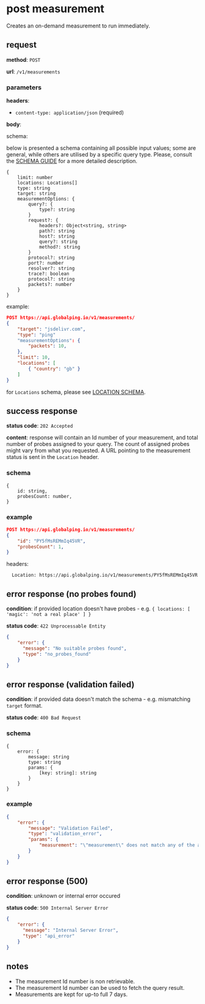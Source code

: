 # post measurement

Creates an on-demand measurement to run immediately.

## request

**method**: `POST`

**url**: `/v1/measurements`

### parameters

**headers**:
- `content-type: application/json` (required)

**body**:

schema:

below is presented a schema containing all possible input values; some are general, while others are utilised by a specific query type. Please, consult the [SCHEMA GUIDE](./schema/request.md) for a more detailed description.
```
{
    limit: number
    locations: Locations[]
    type: string
    target: string
    measurementOptions: {
        query?: {
            type?: string
        }
        request?: {
            headers?: Object<string, string>
            path?: string
            host?: string
            query?: string
            method?: string
        }
        protocol?: string
        port?: number
        resolver?: string
        trace?: boolean
        protocol?: string
        packets?: number
    }
}
```
example:
```json
POST https://api.globalping.io/v1/measurements/
{
    "target": "jsdelivr.com",
    "type": "ping"
    "measurementOptions": {
        "packets": 10,
    },
    "limit": 10,
    "locations": [
        { "country": "gb" }
    ]
}
```
for `Locations` schema, please see [LOCATION SCHEMA](./schema/location.md).

## success response

**status code**: `202 Accepted`

**content**: response will contain an Id number of your measurement, and total number of probes assigned to your query. The count of assigned probes might vary from what you requested. A URL pointing to the measurement status is sent in the `Location` header.

### schema

```
{
    id: string,
    probesCount: number,
}
```

### example

```json
POST https://api.globalping.io/v1/measurements/
{
    "id": "PY5fMsREMmIq45VR",
    "probesCount": 1,
}
```

headers:

```
  Location: https://api.globalping.io/v1/measurements/PY5fMsREMmIq45VR
```

## error response (no probes found)

**condition**: if provided location doesn't have probes - e.g. `{ locations: [ 'magic': 'not a real place' ] }`

**status code**: `422 Unprocessable Entity`

```json
{
    "error": {
      "message": "No suitable probes found",
      "type": "no_probes_found"
    }
}
```

## error response (validation failed)

**condition**: if provided data doesn't match the schema - e.g. mismatching `target` format.

**status code**: `400 Bad Request`

### schema

```
{
    error: {
        message: string
        type: string
        params: {
            [key: string]: string
        }
    }
}
```

### example

```json
{
    "error": {
        "message": "Validation Failed",
        "type": "validation_error",
        "params": {
            "measurement": "\"measurement\" does not match any of the allowed types"
        }
    }
}
```

## error response (500)

**condition**: unknown or internal error occured

**status code**: `500 Internal Server Error`

```json
{
    "error": {
      "message": "Internal Server Error",
      "type": "api_error"
    }
}
```

## notes
- The measurement Id number is non retrievable.
- The measurement Id number can be used to fetch the query result.
- Measurements are kept for up-to full 7 days.
